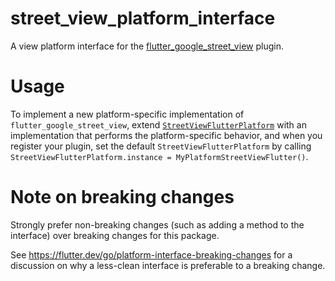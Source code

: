 # street_view_platform_interface

A view platform interface for the [flutter_google_street_view][1] plugin.

# Usage

To implement a new platform-specific implementation of `flutter_google_street_view`, extend
[`StreetViewFlutterPlatform`][2] with an implementation that performs the
platform-specific behavior, and when you register your plugin, set the default
`StreetViewFlutterPlatform` by calling
`StreetViewFlutterPlatform.instance = MyPlatformStreetViewFlutter()`.

# Note on breaking changes

Strongly prefer non-breaking changes (such as adding a method to the interface)
over breaking changes for this package.

See https://flutter.dev/go/platform-interface-breaking-changes for a discussion
on why a less-clean interface is preferable to a breaking change.

[1]: ../flutter_google_street_view
[2]: lib/street_view_platform_interface.dart
